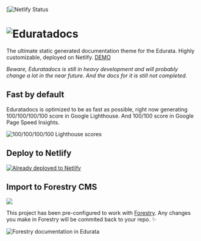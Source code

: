 [![Netlify Status](https://edurata.com/)

# ![Eduratadocs](https://edurata.com/c1cabe13fb299da2799c8103cd3b426b.png)

The ultimate static generated documentation theme for the Edurata. Highly customizable, deployed on Netlify. [DEMO](https://developer-edurata.netlify.app/)

_Beware, Eduratadocs is still in heavy development and will probably change a lot in the near future. And the docs for it is still not completed._

## Fast by default

Eduratadocs is optimized to be as fast as possible, right now generating 100/100/100/100 score in Google Lighthouse. And 100/100 score in Google Page Speed Insights.

![100/100/100/100 Lighthouse scores](https://github.com/samuelhorn/jamdocs/blob/master/src/assets/img/pagespeed.png)


## Deploy to Netlify

[![Already deployed to Netlify](https://www.netlify.com/img/deploy/button.svg)](https://developer-edurata.netlify.app/)

## Import to Forestry CMS

[![](https://assets.forestry.io/import-to-forestryK.svg)](https://app.forestry.io/sites/oyxdqkzg-j7qzq/ "Import to Forestry")

This project has been pre-configured to work with [Forestry](https://forestry.io). Any changes you make in Forestry will be commited back to your repo. ✨

![Forestry documentation in Edurata](static/screenshor-forestry-preview.png)


